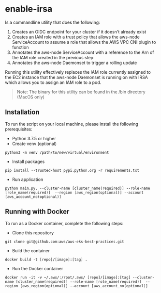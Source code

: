 # enable-irsa

Is a commandline utility that does the following: 

1. Creates an OIDC endpoint for your cluster if it doesn't already exist
2. Creates an IAM role with a trust policy that allows the aws-node ServiceAccount to assume a role that allows the AWS VPC CNI plugin to function
3. Annotates the aws-node ServiceAccount with a reference to the Arn of the IAM role created in the previous step
4. Annotates the aws-node Daemonset to trigger a rolling update

Running this utility effectively replaces the IAM role currently assigned to the EC2 instance that the aws-node Daemonset is running on with IRSA which allows you to assign an IAM role to a pod.   

> Note: The binary for this utility can be found in the /bin directory (MacOS only)

## Installation

To run the script on your local machine, please install the following prerequisites: 

- Python 3.7.5 or higher
- Create venv (optional)

`python3 -m venv /path/to/new/virtual/environment`

- Install packages

`pip install --trusted-host pypi.python.org -r requirements.txt`

- Run application

`python main.py. --cluster-name [cluster_name(required)] --role-name [role_name(required)]  --region [aws_region(optional)] --account [aws_account_no(optional)]`

## Running with Docker

To run as a Docker container, complete the following steps: 

- Clone this repository

`git clone git@github.com:aws/aws-eks-best-practices.git`

- Build the container

`docker build -t [repo]/[image]:[tag] .`

- Run the Docker container

`docker run -it -v ~/.aws/:/root/.aws/ [repo]/[image]:[tag] --cluster-name [cluster_name(required)] --role-name [role_name(required)]  --region [aws_region(optional)] --account [aws_account_no(optional)]`
